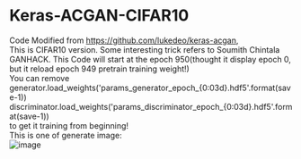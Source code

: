 # Keras-ACGAN-CIFAR10
Code Modified from https://github.com/lukedeo/keras-acgan,  
This is CIFAR10 version. Some interesting trick refers to Soumith Chintala GANHACK. 
This Code will start at the epoch 950(thought it display epoch 0, but it reload epoch 949 pretrain training weight!)  
You can remove  
  generator.load_weights('params_generator_epoch_{0:03d}.hdf5'.format(save-1))  
  discriminator.load_weights('params_discriminator_epoch_{0:03d}.hdf5'.format(save-1))  
to get it training from beginning!  
This is one of generate image:  
![image](https://github.com/King-Of-Knights/Keras-ACGAN-CIFAR10/blob/master/plot_generated.png)
